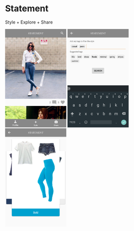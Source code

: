 # Statement
Style + Explore + Share

<img src="https://github.com/qroll/Statement/blob/master/promo/statement_main.png" width="200" >
<img src="https://github.com/qroll/Statement/blob/master/promo/statement_search.png" width="200" />
<img src="https://github.com/qroll/Statement/blob/master/promo/statement_style.png" width="200" />
